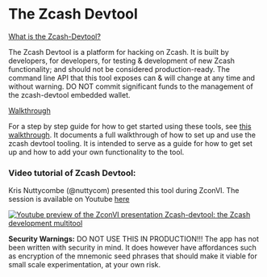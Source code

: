 # The Zcash Devtool

[What is the Zcash-Devtool?](https://github.com/zcash/zcash-devtool?tab=readme-ov-file) 

The Zcash Devtool is a platform for hacking on Zcash. It is built by developers, for developers, for testing & development of new Zcash functionality; and should not be considered production-ready. The command line API that this tool exposes can & will change at any time and without warning. DO NOT commit significant funds to the management of the zcash-devtool embedded wallet.

[Walkthrough](https://github.com/zcash/zcash-devtool/blob/main/doc/walkthrough.md) 

For a step by step guide for how to get started using these tools, see [this walkthrough](doc/walkthrough.md). It documents a full walkthrough of how to set up and use the
zcash devtool tooling. It is intended to serve as a guide for how to get set
up and how to add your own functionality to the tool.

### Video tutorial of Zcash Devtool:
Kris Nuttycombe (@nuttycom) presented this tool during ZconVI. The session is available
on Youtube [here](https://www.youtube.com/watch?v=5gvQF5oFT8E)

[![Youtube preview of the ZconVI presentation Zcash-devtool: the Zcash development multitool](https://img.youtube.com/vi/5gvQF5oFT8E/0.jpg)](https://www.youtube.com/watch?v=5gvQF5oFT8E)

**Security Warnings:**
DO NOT USE THIS IN PRODUCTION!!!
The app has not been written with security in mind. It does however have affordances such as encryption of the mnemonic seed phrases that should make it viable for small scale experimentation, at your own risk.
